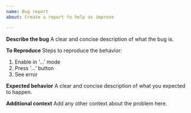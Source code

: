 ```yaml
---
name: Bug report
about: Create a report to help us improve

---
```


**Describe the bug**
A clear and concise description of what the bug is.

**To Reproduce**
Steps to reproduce the behavior:
1. Enable in '...' mode
2. Press '...' button
4. See error

**Expected behavior**
A clear and concise description of what you expected to happen.

**Additional context**
Add any other context about the problem here.
